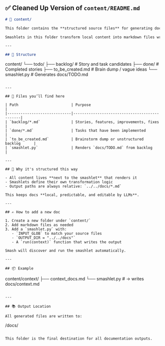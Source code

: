 ## ✅ Cleaned Up Version of `content/README.md`

```markdown
# 🧱 content/

This folder contains the **structured source files** for generating documentation using Smash.

Smashlets in this folder transform local content into markdown files written to `docs/`.

---

## 📂 Structure
```

content/
└── todo/
├── backlog/ # Story and task candidates
├── done/ # Completed stories
├── to_be_created.md # Brain dump / vague ideas
└── smashlet.py # Generates docs/TODO.md

```

---

## 📄 Files you’ll find here

| Path                        | Purpose                                      |
|-----------------------------|----------------------------------------------|
| `backlog/*.md`              | Stories, features, improvements, fixes       |
| `done/*.md`                 | Tasks that have been implemented             |
| `to_be_created.md`          | Brainstorm dump or unstructured backlog      |
| `smashlet.py`               | Renders `docs/TODO.md` from backlog          |

---

## 🧠 Why it's structured this way

- All content lives **next to the smashlet** that renders it
- Smashlets define their own transformation logic
- Output paths are always relative: `../../docs/*.md`

This keeps docs **local, predictable, and editable by LLMs**.

---

## ✍️ How to add a new doc

1. Create a new folder under `content/`
2. Add markdown files as needed
3. Add a `smashlet.py` with:
   - `INPUT_GLOB` to match your source files
   - `OUTPUT_DIR = "../../docs"`
   - A `run(context)` function that writes the output

Smash will discover and run the smashlet automatically.

---

## 📦 Example

```

content/context/
├── context_docs.md
└── smashlet.py # → writes docs/context.md

```

---

## 📚 Output Location

All generated files are written to:

```

/docs/

```

This folder is the final destination for all documentation outputs.

```
